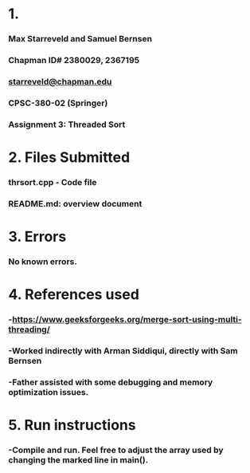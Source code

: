 # 1. 
###   Max Starreveld and Samuel Bernsen
###   Chapman ID# 2380029, 2367195
###   starreveld@chapman.edu
###   CPSC-380-02 (Springer)
###   Assignment 3: Threaded Sort

# 2. Files Submitted
###  thrsort.cpp - Code file
###  README.md: overview document

# 3. Errors
###  No known errors.

# 4. References used
###  -https://www.geeksforgeeks.org/merge-sort-using-multi-threading/
###  -Worked indirectly with Arman Siddiqui, directly with Sam Bernsen
###  -Father assisted with some debugging and memory optimization   issues.

# 5. Run instructions
###   -Compile and run. Feel free to adjust the array used by changing the marked line in main(). 
